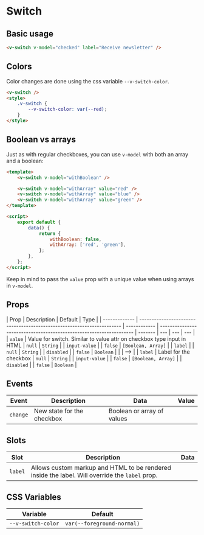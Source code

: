 # Switch

## Basic usage

```html
<v-switch v-model="checked" label="Receive newsletter" />
```

## Colors

Color changes are done using the css variable `--v-switch-color`.

```html
<v-switch />
<style>
	.v-switch {
		--v-switch-color: var(--red);
	}
</style>
```

## Boolean vs arrays

Just as with regular checkboxes, you can use `v-model` with both an array and a boolean:

```html
<template>
	<v-switch v-model="withBoolean" />

	<v-switch v-model="withArray" value="red" />
	<v-switch v-model="withArray" value="blue" />
	<v-switch v-model="withArray" value="green" />
</template>

<script>
	export default {
		data() {
			return {
				withBoolean: false,
				withArray: ['red', 'green'],
			};
		},
	};
</script>
```

Keep in mind to pass the `value` prop with a unique value when using arrays in `v-model`.

## Props

| Prop          | Description                                                            | Default      | Type                                                                |
| ------------- | ---------------------------------------------------------------------- | ------------ | ------------------------------------------------------------------- | ------- | --- | --- | --- |
| `value`       | Value for switch. Similar to value attr on checkbox type input in HTML | `null`       | `String`                                                            |
| `input-value` |                                                                        | `false`      | `[Boolean, Array]`                                                  |
| `label`       |                                                                        | `null`       | `String`                                                            |
| `disabled`    |                                                                        | `false`      | `Boolean`                                                           |
| <!--          | <!--                                                                   | `inputValue` | Value that's used with `v-model`. Either boolean or array of values | `false` |     | --> | --> |
| `label`       | Label for the checkbox                                                 | `null`       | `String`                                                            |
| `input-value` |                                                                        | `false`      | `[Boolean, Array]`                                                  |
| `disabled`    |                                                                        | `false`      | `Boolean`                                                           |

## Events

| Event    | Description                | Data                       | Value |
| -------- | -------------------------- | -------------------------- | ----- |
| `change` | New state for the checkbox | Boolean or array of values |       |

## Slots

| Slot    | Description                                                                                    | Data |
| ------- | ---------------------------------------------------------------------------------------------- | ---- |
| `label` | Allows custom markup and HTML to be rendered inside the label. Will override the `label` prop. |      |

## CSS Variables

| Variable           | Default                    |
| ------------------ | -------------------------- |
| `--v-switch-color` | `var(--foreground-normal)` |

